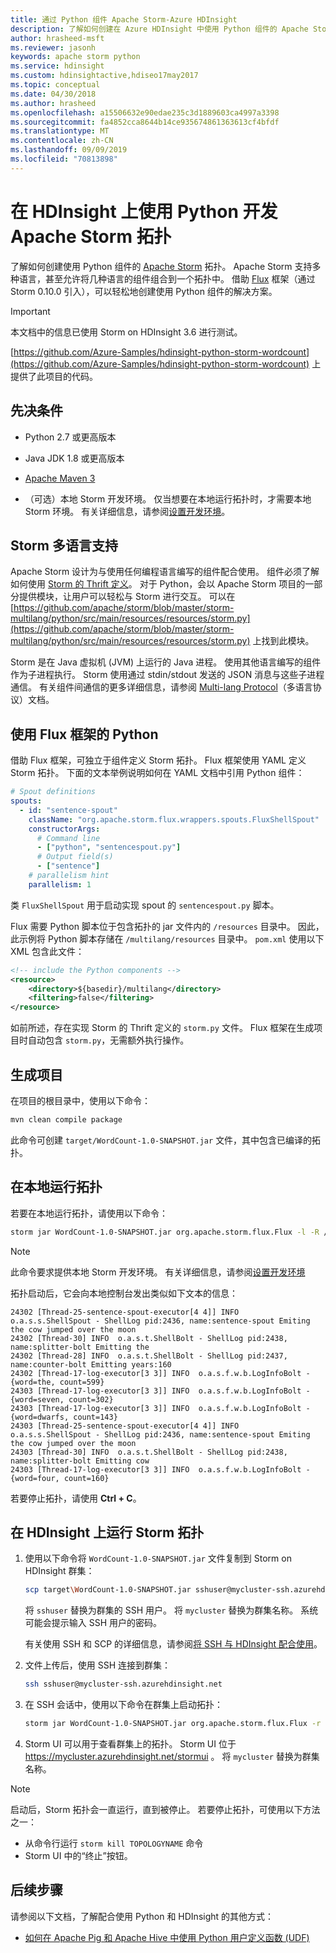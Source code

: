 ```yaml
---
title: 通过 Python 组件 Apache Storm-Azure HDInsight
description: 了解如何创建在 Azure HDInsight 中使用 Python 组件的 Apache Storm 拓扑
author: hrasheed-msft
ms.reviewer: jasonh
keywords: apache storm python
ms.service: hdinsight
ms.custom: hdinsightactive,hdiseo17may2017
ms.topic: conceptual
ms.date: 04/30/2018
ms.author: hrasheed
ms.openlocfilehash: a15506632e90edae235c3d1889603ca4997a3398
ms.sourcegitcommit: fa4852cca8644b14ce935674861363613cf4bfdf
ms.translationtype: MT
ms.contentlocale: zh-CN
ms.lasthandoff: 09/09/2019
ms.locfileid: "70813898"
---
```

# <a name="develop-apache-storm-topologies-using-python-on-hdinsight"></a>在 HDInsight 上使用 Python 开发 Apache Storm 拓扑

了解如何创建使用 Python 组件的 [Apache Storm](https://storm.apache.org/) 拓扑。 Apache Storm 支持多种语言，甚至允许将几种语言的组件组合到一个拓扑中。 借助 [Flux](https://storm.apache.org/releases/current/flux.html) 框架（通过 Storm 0.10.0 引入），可以轻松地创建使用 Python 组件的解决方案。

> [!IMPORTANT]  
> 本文档中的信息已使用 Storm on HDInsight 3.6 进行测试。 

[https://github.com/Azure-Samples/hdinsight-python-storm-wordcount](https://github.com/Azure-Samples/hdinsight-python-storm-wordcount) 上提供了此项目的代码。

## <a name="prerequisites"></a>先决条件

* Python 2.7 或更高版本

* Java JDK 1.8 或更高版本

* [Apache Maven 3](https://maven.apache.org/download.cgi)

* （可选）本地 Storm 开发环境。 仅当想要在本地运行拓扑时，才需要本地 Storm 环境。 有关详细信息，请参阅[设置开发环境](http://storm.apache.org/releases/current/Setting-up-development-environment.html)。

## <a name="storm-multi-language-support"></a>Storm 多语言支持

Apache Storm 设计为与使用任何编程语言编写的组件配合使用。 组件必须了解如何使用 [Storm 的 Thrift 定义](https://github.com/apache/storm/blob/master/storm-core/src/storm.thrift)。 对于 Python，会以 Apache Storm 项目的一部分提供模块，让用户可以轻松与 Storm 进行交互。 可以在 [https://github.com/apache/storm/blob/master/storm-multilang/python/src/main/resources/resources/storm.py](https://github.com/apache/storm/blob/master/storm-multilang/python/src/main/resources/resources/storm.py) 上找到此模块。

Storm 是在 Java 虚拟机 (JVM) 上运行的 Java 进程。 使用其他语言编写的组件作为子进程执行。 Storm 使用通过 stdin/stdout 发送的 JSON 消息与这些子进程通信。 有关组件间通信的更多详细信息，请参阅 [Multi-lang Protocol](https://storm.apache.org/documentation/Multilang-protocol.html)（多语言协议）文档。

## <a name="python-with-the-flux-framework"></a>使用 Flux 框架的 Python

借助 Flux 框架，可独立于组件定义 Storm 拓扑。 Flux 框架使用 YAML 定义 Storm 拓扑。 下面的文本举例说明如何在 YAML 文档中引用 Python 组件：

```yaml
# Spout definitions
spouts:
  - id: "sentence-spout"
    className: "org.apache.storm.flux.wrappers.spouts.FluxShellSpout"
    constructorArgs:
      # Command line
      - ["python", "sentencespout.py"]
      # Output field(s)
      - ["sentence"]
    # parallelism hint
    parallelism: 1
```

类 `FluxShellSpout` 用于启动实现 spout 的 `sentencespout.py` 脚本。

Flux 需要 Python 脚本位于包含拓扑的 jar 文件内的 `/resources` 目录中。 因此，此示例将 Python 脚本存储在 `/multilang/resources` 目录中。 `pom.xml` 使用以下 XML 包含此文件：

```xml
<!-- include the Python components -->
<resource>
    <directory>${basedir}/multilang</directory>
    <filtering>false</filtering>
</resource>
```

如前所述，存在实现 Storm 的 Thrift 定义的 `storm.py` 文件。 Flux 框架在生成项目时自动包含 `storm.py`，无需额外执行操作。

## <a name="build-the-project"></a>生成项目

在项目的根目录中，使用以下命令：

```bash
mvn clean compile package
```

此命令可创建 `target/WordCount-1.0-SNAPSHOT.jar` 文件，其中包含已编译的拓扑。

## <a name="run-the-topology-locally"></a>在本地运行拓扑

若要在本地运行拓扑，请使用以下命令：

```bash
storm jar WordCount-1.0-SNAPSHOT.jar org.apache.storm.flux.Flux -l -R /topology.yaml
```

> [!NOTE]  
> 此命令要求提供本地 Storm 开发环境。 有关详细信息，请参阅[设置开发环境](https://storm.apache.org/releases/current/Setting-up-development-environment.html)

拓扑启动后，它会向本地控制台发出类似如下文本的信息：


    24302 [Thread-25-sentence-spout-executor[4 4]] INFO  o.a.s.s.ShellSpout - ShellLog pid:2436, name:sentence-spout Emiting the cow jumped over the moon
    24302 [Thread-30] INFO  o.a.s.t.ShellBolt - ShellLog pid:2438, name:splitter-bolt Emitting the
    24302 [Thread-28] INFO  o.a.s.t.ShellBolt - ShellLog pid:2437, name:counter-bolt Emitting years:160
    24302 [Thread-17-log-executor[3 3]] INFO  o.a.s.f.w.b.LogInfoBolt - {word=the, count=599}
    24303 [Thread-17-log-executor[3 3]] INFO  o.a.s.f.w.b.LogInfoBolt - {word=seven, count=302}
    24303 [Thread-17-log-executor[3 3]] INFO  o.a.s.f.w.b.LogInfoBolt - {word=dwarfs, count=143}
    24303 [Thread-25-sentence-spout-executor[4 4]] INFO  o.a.s.s.ShellSpout - ShellLog pid:2436, name:sentence-spout Emiting the cow jumped over the moon
    24303 [Thread-30] INFO  o.a.s.t.ShellBolt - ShellLog pid:2438, name:splitter-bolt Emitting cow
    24303 [Thread-17-log-executor[3 3]] INFO  o.a.s.f.w.b.LogInfoBolt - {word=four, count=160}


若要停止拓扑，请使用 __Ctrl + C__。

## <a name="run-the-storm-topology-on-hdinsight"></a>在 HDInsight 上运行 Storm 拓扑

1. 使用以下命令将 `WordCount-1.0-SNAPSHOT.jar` 文件复制到 Storm on HDInsight 群集：

    ```bash
    scp target\WordCount-1.0-SNAPSHOT.jar sshuser@mycluster-ssh.azurehdinsight.net
    ```

    将 `sshuser` 替换为群集的 SSH 用户。 将 `mycluster` 替换为群集名称。 系统可能会提示输入 SSH 用户的密码。

    有关使用 SSH 和 SCP 的详细信息，请参阅[将 SSH 与 HDInsight 配合使用](../hdinsight-hadoop-linux-use-ssh-unix.md)。

2. 文件上传后，使用 SSH 连接到群集：

    ```bash
    ssh sshuser@mycluster-ssh.azurehdinsight.net
    ```

3. 在 SSH 会话中，使用以下命令在群集上启动拓扑：

    ```bash
    storm jar WordCount-1.0-SNAPSHOT.jar org.apache.storm.flux.Flux -r -R /topology.yaml
    ```

3. Storm UI 可以用于查看群集上的拓扑。 Storm UI 位于 https://mycluster.azurehdinsight.net/stormui 。 将 `mycluster` 替换为群集名称。

> [!NOTE]  
> 启动后，Storm 拓扑会一直运行，直到被停止。 若要停止拓扑，可使用以下方法之一：
>
> * 从命令行运行 `storm kill TOPOLOGYNAME` 命令
> * Storm UI 中的“终止”按钮。


## <a name="next-steps"></a>后续步骤

请参阅以下文档，了解配合使用 Python 和 HDInsight 的其他方式：

* [如何在 Apache Pig 和 Apache Hive 中使用 Python 用户定义函数 (UDF)](../hadoop/python-udf-hdinsight.md)
